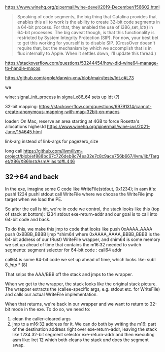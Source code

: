 https://www.winehq.org/pipermail/wine-devel/2019-December/156602.html

> Speaking of code segments, the big thing that Catalina provides that enables
> this all to work is the ability to create 32-bit code segments in a 64-bit
> process. For that, they enabled the use of i386_set_ldt() in 64-bit processes.
> The big caveat though, is that this functionality is restricted by System
> Integrity Protection (SIP). For now, your best bet to get this working for
> yourself is to disable SIP. (CrossOver doesn't require that, but the mechanism
> by which we accomplish that is in flux internally to Apple. When it settles
> down, I'll update this thread.)

https://stackoverflow.com/questions/53244454/how-did-wine64-manage-to-handle-macos

https://github.com/apple/darwin-xnu/blob/main/tests/ldt.c#L73

we

wine: signal_init_process in signal_x86_64 sets up ldt (?)

32-bit mapping:
https://stackoverflow.com/questions/69791314/cannot-create-anonymous-mapping-with-map-32bit-on-macos

loader: On Mac, reserve an area starting at 4GB to force Rosetta's allocations
higher.ld https://www.winehq.org/pipermail/wine-cvs/2021-June/154645.html

link-arg instead of link-args for pagezero_size

long call
https://github.com/llvm/llvm-project/blob/ef888bc67c726deb8c74ea32e7c8c9ace756b667/llvm/lib/Target/X86/X86InstrAsmAlias.td#L446


## 32->64 and back

In the exe, imagine some C code like
  WriteFile(stdout, 0x1234);
in asm it's:
  pushl 1234
  pushl stdout
  call WriteFile
where we choose the WriteFile jmp target when we load the PE.

So after the call is hit, we're in code we control, the stack looks like this (top
of stack at bottom):
  1234
  stdout
  exe-return-addr
and our goal is to call into 64-bit code and back.

To do this, we make this jmp to code that looks like
  push 0xAAAA_AAAA
  push 0xBBBB_BBBB
  ljmp *shim64
where 0xAAAA_AAAA_BBBB_BBBB is the 64-bit address of our (Rust) WriteFile wrapper, and
shim64 is some memory we set up ahead of time that contains the m16:32 needed to switch
segments:
  segment selector for 64-bit code : call64 addr

call64 is some 64-bit code we set up ahead of time, which looks like:
  subl $8, %rsp
  jmp *(%rsp+$8)

That snips the AAA/BBB off the stack and jmps to the wrapper.

When we get to the wrapper, the stack looks like the original stack picture.
The wrapper extracts the (callee-specific args, e.g. stdout etc. for WriteFile) and calls
our actual WriteFile implementation.

When that returns, we're back in our wrapper and we want to return to 32-bit mode in the exe.
To do so, we need to:
1) clean the caller-cleared args
2) jmp to a m16:32 address for it.
We can do both by writing the m16: part of the destination address right over exe-return-addr,
leaving the stack like
  1234
  32-bit segment selector
  exe-return-addr
and then executing asm like:
  lret 12
which both cleans the stack *and* does the segment swap.

